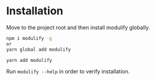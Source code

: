 # Installation

Move to the project root and then install modulify globally.

```bash
npm i modulify -g
or
yarn global add modulify

yarn add modulify
```

Run `modulify --help` in order to verify installation.

